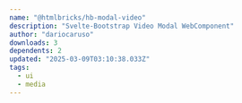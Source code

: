 ```yaml
---
name: "@htmlbricks/hb-modal-video"
description: "Svelte-Bootstrap Video Modal WebComponent"
author: "dariocaruso"
downloads: 3
dependents: 2
updated: "2025-03-09T03:10:38.033Z"
tags: 
  - ui
  - media
---
```

